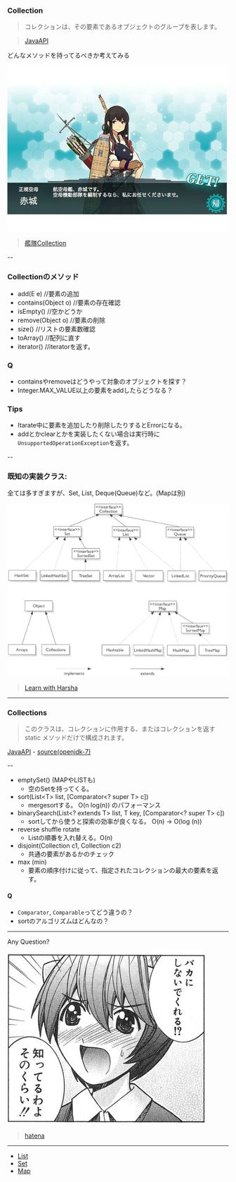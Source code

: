 ### Collection

> コレクションは、その要素であるオブジェクトのグループを表します。

> [JavaAPI](http://docs.oracle.com/javase/jp/7/api/java/util/Collection.html)

どんなメソッドを持ってるべきか考えてみる

![alt](./kankore.jpg)

> [艦隊Collection](http://www.dmm.com/netgame_s/kancolle/gallery/)

--

### Collectionのメソッド

* add(E e) //要素の追加
* contains(Object o) //要素の存在確認
* isEmpty() //空かどうか
* remove(Object o) //要素の削除
* size() //リストの要素数確認
* toArray() //配列に直す
* iterator() //iteratorを返す。

### Q

- containsやremoveはどうやって対象のオブジェクトを探す？
- Integer.MAX_VALUE以上の要素をaddしたらどうなる？

### Tips

- Itarate中に要素を追加したり削除したりするとErrorになる。
- addとかclearとかを実装したくない場合は実行時に`UnsupportedOperationException`を返す。

--

### 既知の実装クラス:

全ては多すぎますが、Set, List, Deque(Queue)など。(Mapは別)

![alt](./overview.jpg)

> [Learn with Harsha](http://learnwithharsha.com/day-5-collections-framework/)

---

### Collections

> このクラスは、コレクションに作用する、またはコレクションを返す static メソッドだけで構成されます。

[JavaAPI](http://docs.oracle.com/javase/jp/7/api/java/util/Collections.html) - [source(openjdk-7)](http://www.docjar.com/html/api/java/util/Collections.java.html)

--

* emptySet() (MAPやLISTも)
	- 空のSetを持ってくる。
* sort(List&lt;T&gt; list, [Comparator<? super T> c])
	- mergesortする。 O(n log(n)) のパフォーマンス
* binarySearch(List<? extends T> list, T key, [Comparator<? super T> c])
	- sortしてから使うと探索の効率が良くなる。 O(n) -> O(log (n))
* reverse shuffle rotate
	- Listの順番を入れ替える。O(n)
* disjoint(Collection<?> c1, Collection<?> c2)
	- 共通の要素があるかのチェック
* max (min)
	- 要素の順序付けに従って、指定されたコレクションの最大の要素を返す。

#### Q

- `Comparator`, `Comparable`ってどう違うの？
- sortのアルゴリズムはどんなの？

---

Any Question?

![alt](./bakanisinaide.jpg)

> [hatena](http://f.hatena.ne.jp/pema/20140126003617)

---

- [List](list.html)
- [Set](set.html)
- [Map](map.html)

